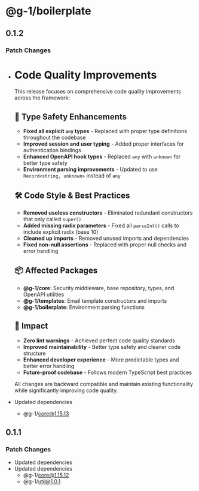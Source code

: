 # @g-1/boilerplate

## 0.1.2

### Patch Changes

- # Code Quality Improvements

  This release focuses on comprehensive code quality improvements across the framework:

  ## 🔧 Type Safety Enhancements

  - **Fixed all explicit `any` types** - Replaced with proper type definitions throughout the codebase
  - **Improved session and user typing** - Added proper interfaces for authentication bindings
  - **Enhanced OpenAPI hook types** - Replaced `any` with `unknown` for better type safety
  - **Environment parsing improvements** - Updated to use `Record<string, unknown>` instead of `any`

  ## 🛠️ Code Style & Best Practices

  - **Removed useless constructors** - Eliminated redundant constructors that only called `super()`
  - **Added missing radix parameters** - Fixed all `parseInt()` calls to include explicit radix (base 10)
  - **Cleaned up imports** - Removed unused imports and dependencies
  - **Fixed non-null assertions** - Replaced with proper null checks and error handling

  ## 📦 Affected Packages

  - **@g-1/core**: Security middleware, base repository, types, and OpenAPI utilities
  - **@g-1/templates**: Email template constructors and imports
  - **@g-1/boilerplate**: Environment parsing functions

  ## 🎯 Impact

  - **Zero lint warnings** - Achieved perfect code quality standards
  - **Improved maintainability** - Better type safety and cleaner code structure
  - **Enhanced developer experience** - More predictable types and better error handling
  - **Future-proof codebase** - Follows modern TypeScript best practices

  All changes are backward compatible and maintain existing functionality while significantly improving code quality.

- Updated dependencies
  - @g-1/core@1.15.13

## 0.1.1

### Patch Changes

- Updated dependencies
- Updated dependencies
  - @g-1/core@1.15.12
  - @g-1/util@1.0.1
